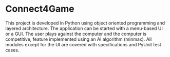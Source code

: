 # Connect4Game

This project is developed in Python using object oriented programming and layered architecture. 
The application can be started with a menu-based UI or a GUI. 
The user plays against the computer and the computer is competitive, feature implemented using an AI algorithm (minmax).
All modules except for the UI are covered with specifications and PyUnit test cases.
